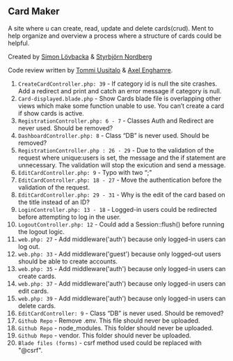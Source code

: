 ## Card Maker

A site where u can create, read, update and delete cards(crud). Ment to help organize and overview a process where a structure of cards could be helpful.

Created by [Simon Lövbacka](https://github.com/lovbackan) & [Styrbjörn Nordberg](https://github.com/styrbjorn-n)

Code review written by [Tommi Uusitalo](https://github.com/tpku) & [Axel Enghamre](https://github.com/AxelEnghamre).

1. `CreateCardController.php: 39` - If category id is null the site crashes. Add a redirect and print and catch an error message if category is null.
2. `Card-displayed.blade.php` - Show Cards blade file is overlapping other views which make some function unable to use. You can’t create a card if show cards is active.
3. `RegistrationController.php: 6 - 7` - Classes Auth and Redirect are never used. Should be removed?
4. `DashboardController.php: 8` - Class “DB” is never used. Should be removed?
5. `RegistrationController.php : 26 - 29` - Due to the validation of the request where unique:users is set, the message and the if statement are unnecessary. The validation will stop the exicution and send a message.
6. `EditCardController.php: 9` - Typo with two “;”
7. `EditCardController.php: 18 - 27` - Move the authentication before the validation of the request.
8. `EditCardController.php: 29 - 31` - Why is the edit of the card based on the title instead of an ID?
9. `LoginController.php: 13 - 18` - Logged-in users could be redirected before attempting to log in the user.
10. `LogoutController.php: 12` - Could add a Session::flush() before running the logout logic.
11. `web.php: 27` - Add middleware('auth') because only logged-in users can log out.
12. `web.php: 33` - Add middleware('guest') because only logged-out users should be able to create accounts.
13. `web.php: 35` - Add middleware('auth') because only logged-in users can create cards.
14. `web.php: 37` - Add middleware('auth') because only logged-in users can edit cards.
15. `web.php: 39` - Add middleware('auth') because only logged-in users can delete cards.
16. `EditCardController: 9` - Class “DB” is never used. Should be removed?
17. `Github Repo` - Remove .env. This file should never be uploaded.
18. `Github Repo` - node_modules. This folder should never be uploaded.
19. `Github Repo` - vendor. This folder should never be uploaded.
20. `Blade files (forms)` - csrf method used could be replaced with "@csrf".
